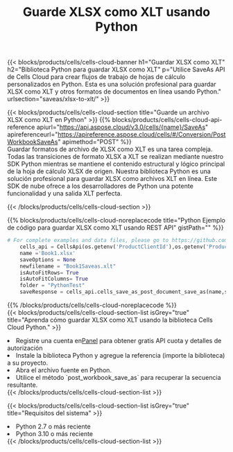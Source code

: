 ﻿---
title:  Guarde XLSX como XLT usando Python
description:  Utilizando Aspose.Cells Cloud SDK para Python para guardar el archivo en formato XLSX como archivo en formato XLT.
kwords: Excel, Save XLSX as XLT, REST, Python
howto: How to save XLSX as XLT using Aspose.Cells Cloud Python library.
---
{{< blocks/products/cells/cells-cloud-banner h1="Guardar XLSX como XLT" h2="Biblioteca Python para guardar XLSX como XLT" p="Utilice SaveAs API de Cells Cloud para crear flujos de trabajo de hojas de cálculo personalizados en Python. Esta es una solución profesional para guardar XLSX como XLT y otros formatos de documentos en línea usando Python." urlsection="saveas/xlsx-to-xlt/" >}}

{{< blocks/products/cells/cells-cloud-section title="Guarde un archivo XLSX como XLT en Python" >}}
{{% blocks/products/cells/cells-cloud-api-reference apiurl="https://api.aspose.cloud/v3.0/cells/{name}/SaveAs" apireferenceurl="https://apireference.aspose.cloud/cells/#/Conversion/PostWorkbookSaveAs" apimethod="POST" %}}
<br/>
Guardar formatos de archivo de XLSX como XLT es una tarea compleja. Todas las transiciones de formato XLSX a XLT se realizan mediante nuestro SDK Python mientras se mantiene el contenido estructural y lógico principal de la hoja de cálculo XLSX de origen. Nuestra biblioteca Python es una solución profesional para guardar XLSX como archivos XLT en línea. Este SDK de nube ofrece a los desarrolladores de Python una potente funcionalidad y una salida XLT perfecta.

{{< /blocks/products/cells/cells-cloud-section >}}

{{% blocks/products/cells/cells-cloud-noreplacecode title="Python Ejemplo de código para guardar XLSX como XLT usando REST API" gistPath="" %}}
  
```python
# For complete examples and data files, please go to https://github.com/aspose-cells-cloud/aspose-cells-cloud-python/
    cells_api = CellsApi(os.getenv('ProductClientId'),os.getenv('ProductClientSecret'))
    name ='Book1.xlsx'    
    saveOptions = None
    newfilename = "Book1Saveas.xlt"
    isAutoFitRows= True
    isAutoFitColumns= True
    folder = "PythonTest"
    saveResponse = cells_api.cells_save_as_post_document_save_as(name,save_options=saveOptions, newfilename=(folder +'/' + newfilename),folder=folder)
```
  
{{% /blocks/products/cells/cells-cloud-noreplacecode %}}
<br/>
{{< blocks/products/cells/cells-cloud-section-list isGrey="true" title="Aprenda cómo guardar XLSX como XLT usando la biblioteca Cells Cloud Python." >}}
<li> Registre una cuenta en<a href="https://dashboard.aspose.cloud/">Panel</a> para obtener gratis API cuota y detalles de autorización</li>
<li>Instale la biblioteca Python y agregue la referencia (importe la biblioteca) a su proyecto.</li>
<li>Abra el archivo fuente en Python.</li>
<li>Utilice el método `post_workbook_save_as` para recuperar la secuencia resultante.</li>
{{< /blocks/products/cells/cells-cloud-section-list >}}

{{< blocks/products/cells/cells-cloud-section-list isGrey="true" title="Requisitos del sistema" >}}
<li>Python 2.7 o más reciente</li>
<li>Python 3.10 o más reciente</li>
{{< /blocks/products/cells/cells-cloud-section-list >}}
